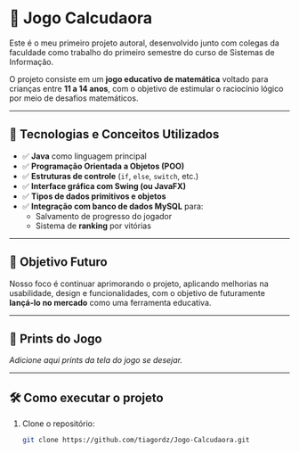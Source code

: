 # 🧮 Jogo Calcudaora

Este é o meu primeiro projeto autoral, desenvolvido junto com colegas da faculdade como trabalho do primeiro semestre do curso de Sistemas de Informação.

O projeto consiste em um **jogo educativo de matemática** voltado para crianças entre **11 a 14 anos**, com o objetivo de estimular o raciocínio lógico por meio de desafios matemáticos.

---

## 🚀 Tecnologias e Conceitos Utilizados

- ✅ **Java** como linguagem principal
- ✅ **Programação Orientada a Objetos (POO)**
- ✅ **Estruturas de controle** (`if`, `else`, `switch`, etc.)
- ✅ **Interface gráfica com Swing (ou JavaFX)**
- ✅ **Tipos de dados primitivos e objetos**
- ✅ **Integração com banco de dados MySQL** para:
  - Salvamento de progresso do jogador
  - Sistema de **ranking** por vitórias

---

## 🎯 Objetivo Futuro

Nosso foco é continuar aprimorando o projeto, aplicando melhorias na usabilidade, design e funcionalidades, com o objetivo de futuramente **lançá-lo no mercado** como uma ferramenta educativa.

---

## 📸 Prints do Jogo

*Adicione aqui prints da tela do jogo se desejar.*

---

## 🛠️ Como executar o projeto

1. Clone o repositório:
   ```bash
   git clone https://github.com/tiagordz/Jogo-Calcudaora.git
